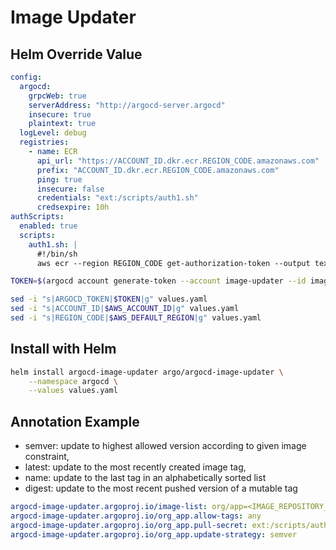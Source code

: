 # Image Updater
## Helm Override Value
``` yaml title="values.yaml"
config:
  argocd:
    grpcWeb: true
    serverAddress: "http://argocd-server.argocd"
    insecure: true
    plaintext: true
  logLevel: debug
  registries:
    - name: ECR
      api_url: "https://ACCOUNT_ID.dkr.ecr.REGION_CODE.amazonaws.com"
      prefix: "ACCOUNT_ID.dkr.ecr.REGION_CODE.amazonaws.com"
      ping: true
      insecure: false
      credentials: "ext:/scripts/auth1.sh"
      credsexpire: 10h
authScripts:
  enabled: true
  scripts:
    auth1.sh: |
      #!/bin/sh
      aws ecr --region REGION_CODE get-authorization-token --output text --query 'authorizationData[].authorizationToken' | base64 -d
```
``` bash
TOKEN=$(argocd account generate-token --account image-updater --id image-updater)

sed -i "s|ARGOCD_TOKEN|$TOKEN|g" values.yaml
sed -i "s|ACCOUNT_ID|$AWS_ACCOUNT_ID|g" values.yaml
sed -i "s|REGION_CODE|$AWS_DEFAULT_REGION|g" values.yaml
```
## Install with Helm
``` bash
helm install argocd-image-updater argo/argocd-image-updater \
    --namespace argocd \
    --values values.yaml
```
## Annotation Example
- semver: update to highest allowed version according to given image constraint,
- latest: update to the most recently created image tag,
- name: update to the last tag in an alphabetically sorted list
- digest: update to the most recent pushed version of a mutable tag

``` yaml
argocd-image-updater.argoproj.io/image-list: org/app=<IMAGE_REPOSITORY_URL>/<IMAGE_REPOSITORY_NAME>
argocd-image-updater.argoproj.io/org_app.allow-tags: any
argocd-image-updater.argoproj.io/org_app.pull-secret: ext:/scripts/auth1.sh
argocd-image-updater.argoproj.io/org_app.update-strategy: semver
```